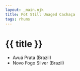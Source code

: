 ```yaml
---
layout: _main.njk
title: Pot Still Unaged Cachaça
tags: rhums
---
```

<!-- markdownlint-disable MD025 -->
# {{ title }}
<!-- markdownlint-disable MD025 -->

* Avuá Prata (Brazil)
* Novo Fogo Silver (Brazil)

